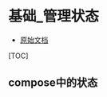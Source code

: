 

# 基础_管理状态


* [原始文档](https://developer.android.com/jetpack/compose/state)


[TOC]



## compose中的状态